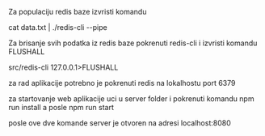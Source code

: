 Za populaciju redis baze izvristi komandu

cat data.txt | ./redis-cli --pipe

Za brisanje svih podatka iz redis baze pokrenuti redis-cli i izvristi komandu FLUSHALL

src/redis-cli
127.0.0.1>FLUSHALL

za rad aplikacije potrebno je pokrenuti redis na lokalhostu port 6379

za startovanje web aplikacije uci u server folder i pokrenuti komandu npm run install a posle npm run start

posle ove dve komande server je otvoren na adresi localhost:8080

